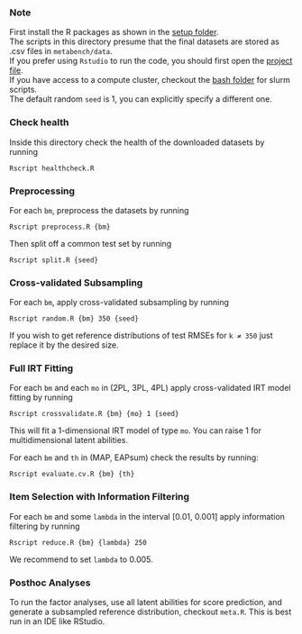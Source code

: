 ### Note
First install the R packages as shown in the [setup folder](../setup).\
The scripts in this directory presume that the final datasets are stored as .csv files in `metabench/data`.\
If you prefer using `Rstudio` to run the code, you should first open the [project file](analysis.Rproj).\
If you have access to a compute cluster, checkout the [bash folder](../bash) for slurm scripts.\
The default random `seed` is 1, you can explicitly specify a different one. 

### Check health
Inside this directory check the health of the downloaded datasets by running
```console
Rscript healthcheck.R
```

### Preprocessing
For each `bm`, preprocess the datasets by running

```console
Rscript preprocess.R {bm}
```

Then split off a common test set by running

```console
Rscript split.R {seed}
```

### Cross-validated Subsampling
For each `bm`, apply cross-validated subsampling by running

```console
Rscript random.R {bm} 350 {seed}
```

If you wish to get reference distributions of test RMSEs for `k ≠ 350` just replace it by the desired size.

### Full IRT Fitting
For each `bm` and each `mo` in (2PL, 3PL, 4PL) apply cross-validated IRT model fitting by running

```console
Rscript crossvalidate.R {bm} {mo} 1 {seed}
```
This will fit a 1-dimensional IRT model of type `mo`. You can raise 1 for multidimensional latent abilities.

For each `bm` and `th` in (MAP, EAPsum) check the results by running:

```console
Rscript evaluate.cv.R {bm} {th}
```

### Item Selection with Information Filtering
For each `bm` and some `lambda` in the interval [0.01, 0.001] apply information filtering by running

```console
Rscript reduce.R {bm} {lambda} 250
```

We recommend to set `lambda` to 0.005.

### Posthoc Analyses
To run the factor analyses, use all latent abilities for score prediction, and generate a subsampled reference distribution, checkout `meta.R`. This is best run in an IDE like RStudio.
